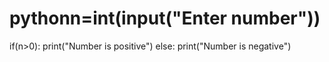 # pythonn=int(input("Enter number"))
if(n>0):
    print("Number is positive")
else:
    print("Number is negative")



